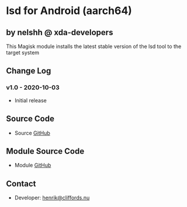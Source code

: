 # lsd for Android (aarch64)

## by nelshh @ xda-developers

This Magisk module installs the latest stable version of the lsd tool to the target system

## Change Log

### v1.0 - 2020-10-03
* Initial release

## Source Code
* Source [GitHub](https://github.com/Peltoche/lsd)

## Module Source Code
* Module [GitHub](https://github.com/henriknelson/lsd-magisk-module)

## Contact
* Developer: [henrik@cliffords.nu](mailto:henrik@cliffords.nu)
